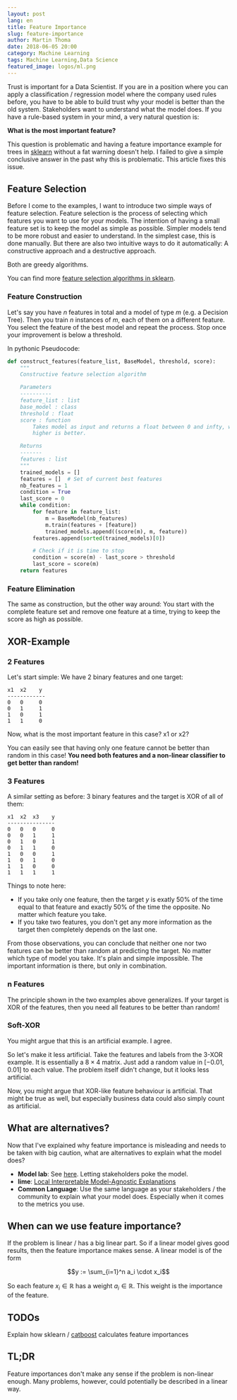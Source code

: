 ```yaml
---
layout: post
lang: en
title: Feature Importance
slug: feature-importance
author: Martin Thoma
date: 2018-06-05 20:00
category: Machine Learning
tags: Machine Learning,Data Science
featured_image: logos/ml.png
---
```

Trust is important for a Data Scientist. If you are in a position where you can
apply a classification / regression model where the company used rules before,
you have to be able to build trust why your model is better than the old
system. Stakeholders want to understand what the model does. If you have a
rule-based system in your mind, a very natural question is:

**What is the most important feature?**

This question is problematic and having a feature importance example for trees in [sklearn](http://scikit-learn.org/stable/auto_examples/ensemble/plot_forest_importances.html) without a fat warning doesn't help. I failed to give a simple conclusive answer in
the past why this is problematic. This article fixes this issue.


## Feature Selection

Before I come to the examples, I want to introduce two simple ways of feature
selection. Feature selection is the process of selecting which features you
want to use for your models. The intention of having a small feature set is to
keep the model as simple as possible. Simpler models tend to be more robust and
easier to understand. In the simplest case, this is done manually. But there
are also two intuitive ways to do it automatically: A constructive approach and
a destructive approach.

Both are greedy algorithms.

You can find more [feature selection algorithms in sklearn](http://scikit-learn.org/stable/modules/feature_selection.html).


### Feature Construction

Let's say you have $n$ features in total and a model of type $m$ (e.g. a
Decision Tree). Then you train $n$ instances of $m$, each of them on a
different feature. You select the feature of the best model and repeat the
process. Stop once your improvement is below a threshold.


In pythonic Pseudocode:

```python
def construct_features(feature_list, BaseModel, threshold, score):
    """
    Constructive feature selection algorithm

    Parameters
    ----------
    feature_list : list
    base_model : class
    threshold : float
    score : function
        Takes model as input and returns a float between 0 and infty, where
        higher is better.

    Returns
    -------
    features : list
    """
    trained_models = []
    features = []  # Set of current best features
    nb_features = 1
    condition = True
    last_score = 0
    while condition:
        for feature in feature_list:
            m = BaseModel(nb_features)
            m.train(features + [feature])
            trained_models.append((score(m), m, feature))
        features.append(sorted(trained_models)[0])

        # Check if it is time to stop
        condition = score(m) - last_score > threshold
        last_score = score(m)
    return features
```


### Feature Elimination

The same as construction, but the other way around: You start with the complete
feature set and remove one feature at a time, trying to keep the score as high
as possible.


## XOR-Example

### 2 Features

Let's start simple: We have 2 binary features and one target:

```text
x1  x2    y
------------
0   0     0
0   1     1
1   0     1
1   1     0
```

Now, what is the most important feature in this case? x1 or x2?

You can easily see that having only one feature cannot be better than
random in this case!
**You need both features and a non-linear classifier to get better than random!**


### 3 Features

A similar setting as before: 3 binary features and the target is XOR of all
of them:

```text
x1  x2  x3    y
---------------
0   0   0     0
0   0   1     1
0   1   0     1
0   1   1     0
1   0   0     1
1   0   1     0
1   1   0     0
1   1   1     1
```

Things to note here:

* If you take only one feature, then the target $y$ is exatly 50% of the time
  equal to that feature and exactly 50% of the time the opposite. No matter
  which feature you take.
* If you take two features, you don't get any more information as the target
  then completely depends on the last one.

From those observations, you can conclude that neither one nor two features can
be better than random at predicting the target. No matter which type of model
you take. It's plain and simple impossible. The important information is there,
but only in combination.


### n Features

The principle shown in the two examples above generalizes. If your target is
XOR of the features, then you need all features to be better than random!


### Soft-XOR

You might argue that this is an artificial example. I agree.

So let's make it less artificial. Take the features and labels from the 3-XOR
example. It is essentially a $8 \times 4$ matrix. Just add a random value in
$[-0.01, 0.01]$ to each value. The problem itself didn't change, but it looks
less artificial.

Now, you might argue that XOR-like feature behaviour is artificial. That might
be true as well, but especially business data could also simply count as
artificial.


## What are alternatives?

Now that I've explained why feature importance is misleading and needs to be
taken with big caution, what are alternatives to explain what the model does?

* **Model lab**: See [here](https://martin-thoma.com/ds-project-guide/#model-lab). Letting stakeholders poke the model.
* **lime**: [Local Interpretable Model-Agnostic Explanations](https://github.com/marcotcr/lime)
* **Common Language**: Use the same language as your stakeholders / the community to explain what your model does. Especially when it comes to the metrics you use.


## When can we use feature importance?

If the problem is linear / has a big linear part. So if a linear model gives
good results, then the feature importance makes sense. A linear model is of the
form

$$y := \sum_{i=1}^n a_i \cdot x_i$$

So each feature $x_i \in \mathbb{R}$ has a weight $a_i \in \mathbb{R}$. This
weight is the importance of the feature.


## TODOs

Explain how sklearn / [catboost](https://github.com/catboost/catboost) calculates feature importances


## TL;DR

Feature importances don't make any sense if the problem is non-linear enough.
Many problems, however, could potentially be described in a linear way.
